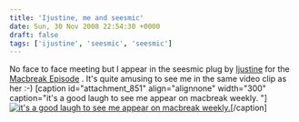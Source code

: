 ```yaml
---
title: 'Ijustine, me and seesmic'
date: Sun, 30 Nov 2008 22:54:30 +0000
draft: false
tags: ['ijustine', 'seesmic', 'seesmic']
---
```


No face to face meeting but I appear in the seesmic plug by [Ijustine](http://tastyblogsnack.com/) for the [Macbreak Episode](http://pixelcorps.cachefly.net/macbreak_167_540p_h264.mov) . It's quite amusing to see me in the same video clip as her :-) \[caption id="attachment\_851" align="alignnone" width="300" caption="it's a good laugh to see me appear on macbreak weekly. "\][![it's a good laugh to see me appear on macbreak weekly. ](http://www.main-vision.com/richard/blog/wp-content/uploads/2008/11/picture-1-300x168.png "Warzabidul on macbreak weekly")](http://www.main-vision.com/richard/blog/wp-content/uploads/2008/11/picture-1.png)\[/caption\]
